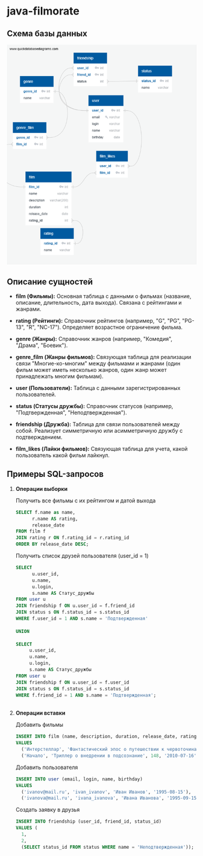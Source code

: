 # java-filmorate

## Схема базы данных

![database-schema](database-schema.png)

## Описание сущностей

- **film (Фильмы):** Основная таблица с данными о фильмах (название, описание, длительность, дата выхода). Связана с рейтингами и жанрами.

- **rating (Рейтинги):** Справочник рейтингов (например, "G", "PG", "PG-13", "R", "NC-17"). Определяет возрастное ограничение фильма.

- **genre (Жанры):** Справочник жанров (например, "Комедия", "Драма", "Боевик").

- **genre_film (Жанры фильмов):** Связующая таблица для реализации связи "Многие-ко-многим" между фильмами и жанрами (один фильм может иметь несколько жанров, один жанр может принадлежать многим фильмам).

- **user (Пользователи):** Таблица с данными зарегистрированных пользователей.

- **status (Статусы дружбы):** Справочник статусов (например, "Подтвержденная", "Неподтвержденная").

- **friendship (Дружба):** Таблица для связи пользователей между собой. Реализует симметричную или асимметричную дружбу с подтверждением.

- **film_likes (Лайки фильмов):** Связующая таблица для учета, какой пользователь какой фильм лайкнул.

## Примеры SQL-запросов

1. **Операции выборки**
   
   Получить все фильмы с их рейтингом и датой выхода
   
   ```sql
   SELECT f.name as name,
         r.name AS rating,
         release_date
   FROM film f
   JOIN rating r ON f.rating_id = r.rating_id
   ORDER BY release_date DESC;
   ```

   Получить список друзей пользователя (user_id = 1)

   ```sql
   SELECT
         u.user_id,
         u.name,
         u.login,
         s.name AS Статус_дружбы
   FROM user u
   JOIN friendship f ON u.user_id = f.friend_id
   JOIN status s ON f.status_id = s.status_id
   WHERE f.user_id = 1 AND s.name = 'Подтвержденная'

   UNION

   SELECT 
        u.user_id,
        u.name,
        u.login,
        s.name AS Статус_дружбы
   FROM user u
   JOIN friendship f ON u.user_id = f.user_id
   JOIN status s ON f.status_id = s.status_id
   WHERE f.friend_id = 1 AND s.name = 'Подтвержденная';
 
2. **Операции вставки**

    Добавить фильмы

    ```sql
    INSERT INTO film (name, description, duration, release_date, rating_id)
    VALUES 
      ('Интерстеллар', 'Фантастический эпос о путешествии к червоточинам', 169, '2014-11-06', (SELECT rating_id FROM rating WHERE name = 'PG-13')),
      ('Начало', 'Триллер о внедрении в подсознание', 148, '2010-07-16', (SELECT rating_id FROM rating WHERE name = 'PG-13'));
    ```

    Добавить пользователя

    ```sql
    INSERT INTO user (email, login, name, birthday)
    VALUES
      ('ivanov@mail.ru', 'ivan_ivanov', 'Иван Иванов', '1995-08-15'),
      ('ivanova@mail.ru', 'ivana_ivanova', 'Ивана Иванова', '1995-09-15');
    ```
    Создать заявку в друзья

    ```sql
    INSERT INTO friendship (user_id, friend_id, status_id)
    VALUES (
      1,
      2,
      (SELECT status_id FROM status WHERE name = 'Неподтвержденная'));
    ```
   
